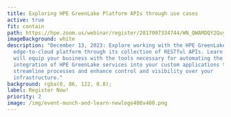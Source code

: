 ```yaml
---
title: Exploring HPE GreenLake Platform APIs through use cases
active: true
fit: contain
path: https://hpe.zoom.us/webinar/register/2817007334744/WN_QWAMDQY2QuyY3h-suXACsA
imageBackground: white
description: "December 13, 2023: Explore working with the HPE GreenLake
  edge-to-cloud platform through its collection of RESTful APIs. Learn how they
  will equip your business with the tools necessary for automating the seamless
  integration of HPE GreenLake services into your custom applications to
  streamline processes and enhance control and visibility over your
  infrastructure."
background: rgba(0, 86, 122, 0.8);
label: Register Now!
priority: 2
image: /img/event-munch-and-learn-newlogo400x400.png
---
```

